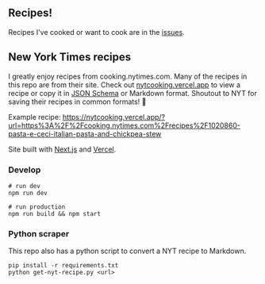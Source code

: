 ## Recipes!

Recipes I've cooked or want to cook are in the [issues](https://github.com/mapsam/recipes/issues).

## New York Times recipes

I greatly enjoy recipes from cooking.nytimes.com. Many of the recipes in this repo are from their site. Check out [nytcooking.vercel.app](https://nytcooking.vercel.app/) to view a recipe or copy it in [JSON Schema](https://schema.org/Recipe) or Markdown format. Shoutout to NYT for saving their recipes in common formats! :clap:

Example recipe: https://nytcooking.vercel.app/?url=https%3A%2F%2Fcooking.nytimes.com%2Frecipes%2F1020860-pasta-e-ceci-italian-pasta-and-chickpea-stew

Site built with [Next.js](https://nextjs.org/) and [Vercel](https://vercel.com/).

### Develop

```shell
# run dev
npm run dev

# run production
npm run build && npm start
```

### Python scraper

This repo also has a python script to convert a NYT recipe to Markdown.

```shell
pip install -r requirements.txt
python get-nyt-recipe.py <url>
```